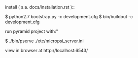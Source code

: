 install ( s.a. docs/installation.rst )::

  $ python2.7 bootstrap.py -c development.cfg
  $ bin/buildout -c development.cfg

run pyramid project with:"

$ ./bin/pserve ./etc/micropsi_server.ini

view in browser at http://localhost:6543/


